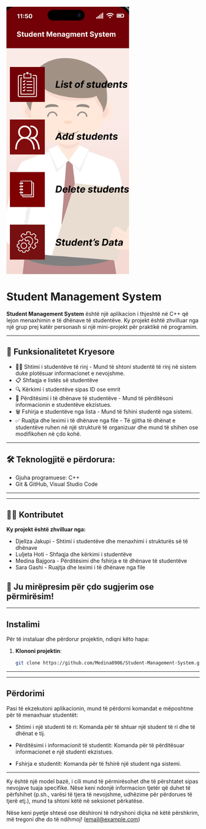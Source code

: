 ![Student Management System UI](./app.png)
# Student Management System

**Student Management System** është një aplikacion i thjeshtë në C++ që lejon menaxhimin e të dhënave të studentëve. 
Ky projekt është zhvilluar nga një grup prej katër personash si një mini-projekt për praktikë në programim.

---

## 🚀 Funksionalitetet Kryesore

- 👨‍🎓 Shtimi i studentëve të rinj - Mund të shtoni studentë të rinj në sistem duke plotësuar informacionet e nevojshme.
- 📋 Shfaqja e listës së studentëve
- 🔍 Kërkimi i studentëve sipas ID ose emrit
- 📝 Përditësimi i të dhënave të studentëve - Mund të përditësoni informacionin e studentëve ekzistues.
- 🗑️ Fshirja e studentëve nga lista - Mund të fshini studentë nga sistemi.
- ✅ Ruajtja dhe leximi i të dhënave nga file - Të gjitha të dhënat e studentëve ruhen në një strukturë të organizuar dhe mund të shihen ose modifikohen në çdo kohë.

---

## 🛠️ Teknologjitë e përdorura:
- Gjuha programuese: C++
- Git & GitHub, Visual Studio Code

---


---


## 👨‍💻 Kontributet

**Ky projekt është zhvilluar nga:**

- Djellza Jakupi - Shtimi i studentëve dhe menaxhimi i strukturës së të dhënave
- Luljeta Hoti - Shfaqja dhe kërkimi i studentëve
- Medina Bajgora - Përditësimi dhe fshirja e të dhënave të studentëve
- Sara Gashi - Ruajtja dhe leximi i të dhënave nga file

💙 Ju mirëpresim për çdo sugjerim ose përmirësim!
---
---

## Instalimi
Për të instaluar dhe përdorur projektin, ndiqni këto hapa:

1. **Klononi projektin**:
   ```bash
   git clone https://github.com/Medina0906/Student-Management-System.git

---
---
## Përdorimi

Pasi të ekzekutoni aplikacionin, mund të përdorni komandat e mëposhtme për të menaxhuar studentët:

- Shtimi i një studenti të ri: Komanda për të shtuar një student të ri dhe të dhënat e tij.

- Përditësimi i informacionit të studentit: Komanda për të përditësuar informacionet e një studenti ekzistues.

- Fshirja e studentit: Komanda për të fshirë një student nga sistemi.

---

Ky është një model bazë, i cili mund të përmirësohet dhe të përshtatet sipas nevojave tuaja specifike. Nëse keni ndonjë informacion tjetër që duhet të përfshihet (p.sh., varësi të tjera të nevojshme, udhëzime për përdorues të tjerë etj.), mund ta shtoni këtë në seksionet përkatëse.

Nëse keni pyetje shtesë ose dëshironi të ndryshoni diçka në këtë përshkrim, më tregoni dhe do të ndihmoj! (email@example.com)

